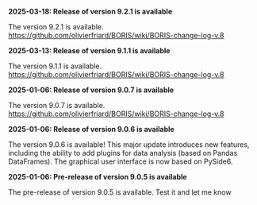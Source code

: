 **2025-03-18: Release of version 9.2.1 is available**

The version 9.2.1 is available. https://github.com/olivierfriard/BORIS/wiki/BORIS-change-log-v.8

**2025-03-13: Release of version 9.1.1 is available**

The version 9.1.1 is available. https://github.com/olivierfriard/BORIS/wiki/BORIS-change-log-v.8

**2025-01-06: Release of version 9.0.7 is available**

The version 9.0.7 is available. https://github.com/olivierfriard/BORIS/wiki/BORIS-change-log-v.8

**2025-01-06: Release of version 9.0.6 is available**

The version 9.0.6 is available! This major update introduces new features, including the ability to add plugins for data analysis (based on Pandas DataFrames). The graphical user interface is now based on PySide6.

**2025-01-06: Pre-release of version 9.0.5 is available**

The pre-release of version 9.0.5 is available. Test it and let me know

